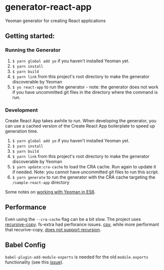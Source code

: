 # generator-react-app
Yeoman generator for creating React applications

## Getting started:
### Running the Generator
1. `$ yarn global add yo` if you haven't installed Yeoman yet.
2. `$ yarn install`
3. `$ yarn build`
4. `$ yarn link` from this project's root directory to make the generator discoverable by Yeoman
5. `$ yo react-app` to run the generator - note: the generator does not work if you have uncommitted git files in the directory where the command is run.

### Development
Create React App takes awhile to run. When developing the generator, you can use a cached version of the Create React App boilerplate to speed up generation time.
1. `$ yarn global add yo` if you haven't installed Yeoman yet.
2. `$ yarn install`
3. `$ yarn build`
4. `$ yarn link` from this project's root directory to make the generator discoverable by Yeoman
5. `$ yarn update:cra-cache` to load the CRA cache. Run again to update it if needed. Note: you cannot have uncommitted git files to run this script.
6. `$ yarn generate` to run the generator with the CRA cache targeting the `/sample-react-app` directory

Some notes on [working with Yeoman in ES6](http://mammal.io/articles/yeoman-generators-es6/).

## Performance
Even using the `--cra-cache` flag can be a bit slow. The project uses [recursive-copy](https://github.com/timkendrick/recursive-copy). fs-extra had perforance issues. [cpy](https://github.com/sindresorhus/cpy), while more performant that recurive-copy, [does not support recursion](https://github.com/sindresorhus/cpy/issues/61).

## Babel Config
`babel-plugin-add-module-exports` is needed for the old `module.exports` functionality (see this [issue](https://github.com/yeoman/yo/issues/391)).
